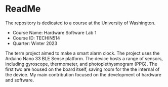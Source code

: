 # ReadMe
The repository is dedicated to a course at the University of Washington.
* Course Name: Hardware Software Lab 1
* Course ID: TECHIN514
* Quarter: Winter 2023

The term project aimed to make a smart alarm clock. The project uses the Arduino Nano 33 BLE Sense platform. The device hosts a range of sensors, including gyroscope, thermometer, and photoplethysmogram (PPG). The first two are housed on the board itself, saving room for the the internal of the device. My main contribution focused on the development of hardware and software.
